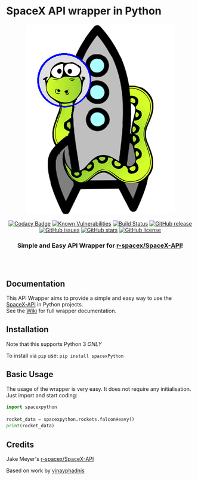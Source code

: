 # SpaceX API wrapper in Python
<div align="center">
<img src="https://github.com/alshapton/SpacePY-X/blob/master/pyrocket.png">

[![Codacy Badge](https://api.codacy.com/project/badge/Grade/c8b036f596d2471a9ce4c4e78bf9a3f3)](https://app.codacy.com/app/alshapton/SpacePY-X?utm_source=github.com&utm_medium=referral&utm_content=alshapton/SpacePY-X&utm_campaign=Badge_Grade_Settings)
[![Known Vulnerabilities](https://snyk.io//test/github/alshapton/SpacePY-X/badge.svg?targetFile=requirements.txt)](https://snyk.io//test/github/alshapton/SpacePY-X?targetFile=requirements.txt)
[![Build Status](https://travis-ci.com/alshapton/SpacePY-X.svg?branch=master)](https://travis-ci.com/alshapton/SpacePY-X)
[![GitHub release](https://img.shields.io/github/release/alshapton/SpaceX-Python.svg)](https://github.com/alshapton/SpacePY-X/releases)
[![GitHub issues](https://img.shields.io/github/issues/alshapton/SpaceX-Python.svg)](https://github.com/alshapton/SpacePY-X/issues)
[![GitHub stars](https://img.shields.io/github/stars/alshapton/SpaceX-Python.svg)](https://github.com/alshapton/SpacePY-X/stargazers)
[![GitHub license](https://img.shields.io/github/license/alshapton/SpaceX-Python.svg)](https://github.com/alshapton/SpacePY-X)

### Simple and Easy API Wrapper for [r-spacex/SpaceX-API](https://github.com/r-spacex/SpaceX-API)!

<br><br>

</div>

## Documentation
This API Wrapper aims to provide a simple and easy way to use the [SpaceX-API](https://github.com/r-spacex/SpaceX-API) in Python projects.
<br>
See the [Wiki](https://github.com/alshapton/SpacePY-X/wiki) for full wrapper documentation.

## Installation

Note that this supports Python 3 *ONLY*

To install via `pip` use:
`pip install spacexPython`

## Basic Usage

The usage of the wrapper is very easy. It does not require any initialisation. Just import and start coding:
```python
import spacexpython

rocket_data = spacexpython.rockets.falconHeavy()
print(rocket_data)
```

## Credits

Jake Meyer's [r-spacex/SpaceX-API](https://github.com/r-spacex/SpaceX-API)

Based on work by [vinayphadnis](https://github.com/vinayphadnis/SpaceX-Python.git)
